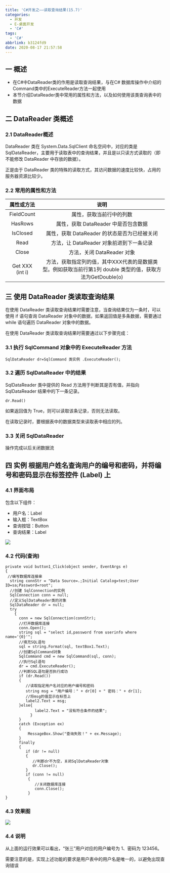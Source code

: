 ```yaml
---
title: 'C#开发之——读取查询结果(15.7)'
categories:
  - 开发
  - E-桌面开发
  - 'C#'
tags:
  - 'C#'
abbrlink: b3124fd9
date: 2020-08-17 21:57:58
---
```

## 一 概述

* 在C#中DataReader类的作用是读取查询结果，与在C# 数据库操作中介绍的Command类中的ExecuteReader方法一起使用
* 本节介绍DataReader类中常用的属性和方法，以及如何使用该类查询表中的数据

<!--more-->

## 二 DataReader 类概述

### 2.1 DataReader概述

 DataReader 类在 System.Data.SqlClient 命名空间中，对应的类是 SqlDataReader，主要用于读取表中的查询结果，并且是以只读方式读取的（即不能修改 DataReader 中存放的数据）。

正是由于 DataReader 类的特殊的读取方式，其访问数据的速度比较快，占用的服务器资源比较少。 

### 2.2 常用的属性和方法

| **属性或方法**  |                           **说明**                           |
| :-------------: | :----------------------------------------------------------: |
|   FieldCount    |                   属性，获取当前行中的列数                   |
|     HasRows     |             属性，获取 DataReader 中是否包含数据             |
|    IsClosed     |         属性，获取 DataReader 的状态是否为已经被关闭         |
|      Read       |           方法，让 DataReader 对象前进到下一条记录           |
|      Close      |                  方法，关闭 DataReader 对象                  |
| Get XXX (int i) | 方法，获取指定列的值，其中XXX代表的是数据类型。例如获取当前行第1列 double 类型的值，获取方法为GetDouble(o) |

## 三 使用 DataReader 类读取查询结果

 在使用 DataReader 类读取查询结果时需要注意，当查询结果仅为一条时，可以使用 if 语句查询 DataReader 对象中的数据，如果返回值是多条数据，需要通过 while 语句遍历 DataReader 对象中的数据。

在使用 DataReader 类读取查询结果时需要通过以下步骤完成： 

### 3.1 执行 SqlCommand 对象中的 ExecuteReader 方法

```
SqlDataReader dr=SqlCommand 类实例 .ExecuteReader();
```

### 3.2 遍历 SqlDataReader 中的结果

 SqlDataReader 类中提供的 Read 方法用于判断其是否有值，并指向 SqlDataReader 结果中的下一条记录。 

```
dr.Read()
```

 如果返回值为 True，则可以读取该条记录，否则无法读取。 

 在读取记录时，要根据表中的数据类型来读取表中相应的列。 

### 3.3 关闭 SqlDataReader

操作完成以后关闭数据流

## 四 实例  根据用户姓名查询用户的编号和密码，并将编号和密码显示在标签控件 (Label) 上 

### 4.1 界面布局

包含以下组件：

* 用户名：Label
* 输入框：TextBox
* 查询按钮：Button
* 查询结果：Label

![][1]

### 4.2 代码(查询)

```
private void button1_Click(object sender, EventArgs e)
{
 //编写数据库连接串
  string connStr = "Data Source=.;Initial Catalog=test;User ID=sa;Password=root";
  //创建 SqlConnection的实例
  SqlConnection conn = null;
  //定义SqlDataReader类的对象
  SqlDataReader dr = null;
  try
    {
      conn = new SqlConnection(connStr);
      //打开数据库连接
      conn.Open();
      string sql = "select id,password from userinfo where name='{0}'";
      //填充SQL语句
      sql = string.Format(sql, textBox1.Text);
      //创建SqlCommand对象
      SqlCommand cmd = new SqlCommand(sql, conn);
      //执行Sql语句
      dr = cmd.ExecuteReader();
      //判断SQL语句是否执行成功
      if (dr.Read())
      {
         //读取指定用户名对应的用户编号和密码
         string msg = "用户编号：" + dr[0] + " 密码：" + dr[1];
         //将msg的值显示在标签上
         label2.Text = msg;
      }else{
             label2.Text = "没有符合条件的结果";
           }
      }
      catch (Exception ex)
      {
          MessageBox.Show("查询失败！" + ex.Message);
      }
      finally
      {
         if (dr != null)
         {
            //判断dr不为空，关闭SqlDataReader对象
            dr.Close();
         }
         if (conn != null)
          {
             //关闭数据库连接
             conn.Close();
          }
}
```

### 4.3 效果图

![][2]
### 4.4 说明
从上面的运行效果可以看出，“张三”用户对应的用户编号为 1、密码为 123456。

需要注意的是，实现上述功能的要求是用户表中的用户名是唯一的，以避免出现查询错误


[1]:https://fastly.jsdelivr.net/gh/PGzxc/CDN@master/blog-image/csharp-sql-query-user-layout.png
[2]:https://fastly.jsdelivr.net/gh/PGzxc/CDN@master/blog-image/csharp-sql-query-user-view.gif
